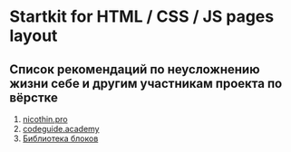 # Startkit for HTML / CSS / JS pages layout

## Список рекомендаций по неусложнению жизни себе и другим участникам проекта по вёрстке

1. [nicothin.pro](https://nicothin.pro/idiomatic-pre-CSS/)
2. [codeguide.academy](http://codeguide.academy/)
3. [Библиотека блоков](https://nicothin.pro/NTH-start-project/blocks-demo.html)
